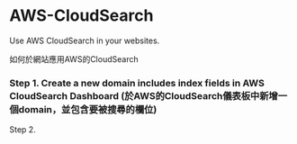 # AWS-CloudSearch

Use AWS CloudSearch in your websites.

如何於網站應用AWS的CloudSearch

### Step 1. Create a new domain includes index fields in AWS CloudSearch Dashboard (於AWS的CloudSearch儀表板中新增一個domain，並包含要被搜尋的欄位)

Step 2. 
